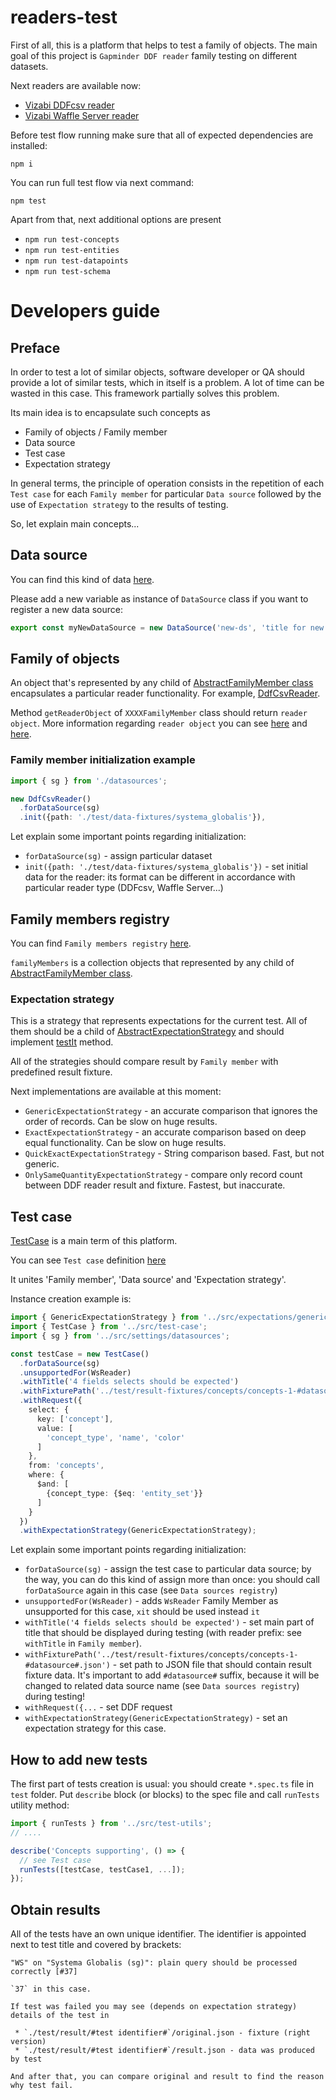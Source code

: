 # readers-test

First of all, this is a platform that helps to test a family of objects. The main goal of this project is `Gapminder DDF reader` family testing on different datasets.

Next readers are available now:

 * [Vizabi DDFcsv reader](https://github.com/vizabi/vizabi-ddfcsv-reader)
 * [Vizabi Waffle Server reader](https://github.com/vizabi/vizabi-ws-reader)

Before test flow running make sure that all of expected dependencies are installed:

`npm i`

You can run full test flow via next command:

`npm test`

Apart from that, next additional options are present

 * `npm run test-concepts`
 * `npm run test-entities`
 * `npm run test-datapoints`
 * `npm run test-schema`

# Developers guide

## Preface

In order to test a lot of similar objects, software developer or QA should provide a lot of similar tests,  which in itself is a problem. A lot of time can be wasted in this case. This framework partially solves this problem.

Its main idea is to encapsulate such concepts as

 * Family of objects / Family member
 * Data source
 * Test case
 * Expectation strategy

In general terms, the principle of operation consists in the repetition of each `Test case` for each `Family member` for particular `Data source` followed by the use of `Expectation strategy` to the results of testing.

So, let explain main concepts...

## Data source

You can find this kind of data [here](https://github.com/vizabi/readers-test/blob/master/src/settings/datasources.ts).

Please add a new variable as instance of `DataSource` class if you want to register a new data source:

```typescript
export const myNewDataSource = new DataSource('new-ds', 'title for new ds');
```

## Family of objects

An object that's represented by any child of [AbstractFamilyMember class](https://github.com/vizabi/readers-test/blob/master/src/family-definition/abstract-family-member.ts) encapsulates a particular reader functionality.
For example, [DdfCsvReader](https://github.com/vizabi/readers-test/blob/master/src/family-definition/ddf-csv-reader.ts).

Method `getReaderObject` of `XXXXFamilyMember` class should return `reader object`. More information regarding `reader object` you
can see [here](https://github.com/vizabi/vizabi-ddfcsv-reader) and [here](https://github.com/vizabi/vizabi-ws-reader).

### Family member initialization example

```typescript
import { sg } from './datasources';

new DdfCsvReader()
  .forDataSource(sg)
  .init({path: './test/data-fixtures/systema_globalis'}),
```

Let explain some important points regarding initialization:

 * `forDataSource(sg)` - assign particular dataset
 * `init({path: './test/data-fixtures/systema_globalis'})` - set initial data for the reader: its format can be different in accordance with particular reader type (DDFcsv, Waffle Server...)

## Family members registry

You can find `Family members registry` [here](https://github.com/vizabi/readers-test/blob/master/src/settings/family-members.ts).

`familyMembers` is a collection objects that represented by any child of [AbstractFamilyMember class](https://github.com/vizabi/readers-test/blob/master/src/family-definition/abstract-family-member.ts).

### Expectation strategy

This is a strategy that represents expectations for the current test. All of them should be a child of [AbstractExpectationStrategy](https://github.com/vizabi/readers-test/blob/master/src/expectations/abstract-expectation-strategy.ts) and should implement [testIt](https://github.com/vizabi/readers-test/blob/master/src/expectations/abstract-expectation-strategy.ts#L6) method.

All of the strategies should compare result by `Family member` with predefined result fixture.

Next implementations are available at this moment:

 * `GenericExpectationStrategy` - an accurate comparison that ignores the order of records. Can be slow on huge results.
 * `ExactExpectationStrategy` - an accurate comparison based on deep equal functionality. Can be slow on huge results.
 * `QuickExactExpectationStrategy` - String comparison based. Fast, but not generic.
 * `OnlySameQuantityExpectationStrategy` - compare only record count between DDF reader result and fixture. Fastest, but inaccurate.

## Test case

[TestCase](https://github.com/vizabi/readers-test/blob/master/src/test-case.ts) is a main term of this platform.

You can see `Test case` definition [here](https://github.com/vizabi/readers-test/blob/master/src/test-case.ts)

It unites 'Family member', 'Data source' and 'Expectation strategy'.

Instance creation example is:

```typescript
import { GenericExpectationStrategy } from '../src/expectations/generic-expectation-strategy';
import { TestCase } from '../src/test-case';
import { sg } from '../src/settings/datasources';

const testCase = new TestCase()
  .forDataSource(sg)
  .unsupportedFor(WsReader)
  .withTitle('4 fields selects should be expected')
  .withFixturePath('../test/result-fixtures/concepts/concepts-1-#datasource#.json')
  .withRequest({
    select: {
      key: ['concept'],
      value: [
        'concept_type', 'name', 'color'
      ]
    },
    from: 'concepts',
    where: {
      $and: [
        {concept_type: {$eq: 'entity_set'}}
      ]
    }
  })
  .withExpectationStrategy(GenericExpectationStrategy);

```

Let explain some important points regarding initialization:

 * `forDataSource(sg)` - assign the test case to particular data source; by the way, you can do this kind of assign more than once: you should call `forDataSource` again in this case (see `Data sources registry`)
 * `unsupportedFor(WsReader)` - adds `WsReader` Family Member as unsupported for this case, `xit` should be used instead `it`
 * `withTitle('4 fields selects should be expected')` - set main part of title that should be displayed during testing (with reader prefix: see `withTitle` in `Family member`).
 * `withFixturePath('../test/result-fixtures/concepts/concepts-1-#datasource#.json')` - set path to JSON file that should contain result fixture data. It's important to add `#datasource#` suffix, because it will be changed to related data source name (see `Data sources registry`) during testing!
 * `withRequest({...` - set DDF request
 * `withExpectationStrategy(GenericExpectationStrategy)` - set an expectation strategy for this case.


## How to add new tests

The first part of tests creation is usual: you should create `*.spec.ts` file in `test` folder. Put `describe` block (or blocks) to the spec file and call `runTests` utility method:

```typescript
import { runTests } from '../src/test-utils';
// ....

describe('Concepts supporting', () => {
  // see Test case
  runTests([testCase, testCase1, ...]);
});
```

## Obtain results

All of the tests have an own unique identifier. The identifier is appointed next to test title and covered by brackets:
```
"WS" on "Systema Globalis (sg)": plain query should be processed correctly [#37]

`37` in this case.

If test was failed you may see (depends on expectation strategy) details of the test in

 * `./test/result/#test identifier#`/original.json - fixture (right version)
 * `./test/result/#test identifier#`/result.json - data was produced by test

And after that, you can compare original and result to find the reason why test fail.
